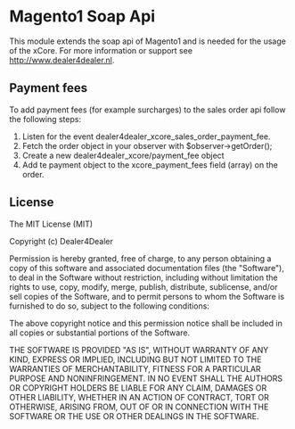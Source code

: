 # Magento1 Soap Api
This module extends the soap api of Magento1 and is needed for the usage of the xCore. For more information or support see http://www.dealer4dealer.nl.

## Payment fees
To add payment fees (for example surcharges)  to the sales order api follow the following steps:

1. Listen for the event dealer4dealer_xcore_sales_order_payment_fee.
2. Fetch the order object in your observer with $observer->getOrder();
3. Create a new dealer4dealer_xcore/payment_fee object
4. Add te payment object to the xcore_payment_fees field (array) on the order.


## License
The MIT License (MIT)

Copyright (c) Dealer4Dealer

Permission is hereby granted, free of charge, to any person obtaining a copy
of this software and associated documentation files (the "Software"), to deal
in the Software without restriction, including without limitation the rights
to use, copy, modify, merge, publish, distribute, sublicense, and/or sell
copies of the Software, and to permit persons to whom the Software is
furnished to do so, subject to the following conditions:

The above copyright notice and this permission notice shall be included in all
copies or substantial portions of the Software.

THE SOFTWARE IS PROVIDED "AS IS", WITHOUT WARRANTY OF ANY KIND, EXPRESS OR
IMPLIED, INCLUDING BUT NOT LIMITED TO THE WARRANTIES OF MERCHANTABILITY,
FITNESS FOR A PARTICULAR PURPOSE AND NONINFRINGEMENT. IN NO EVENT SHALL THE
AUTHORS OR COPYRIGHT HOLDERS BE LIABLE FOR ANY CLAIM, DAMAGES OR OTHER
LIABILITY, WHETHER IN AN ACTION OF CONTRACT, TORT OR OTHERWISE, ARISING FROM,
OUT OF OR IN CONNECTION WITH THE SOFTWARE OR THE USE OR OTHER DEALINGS IN THE
SOFTWARE.
